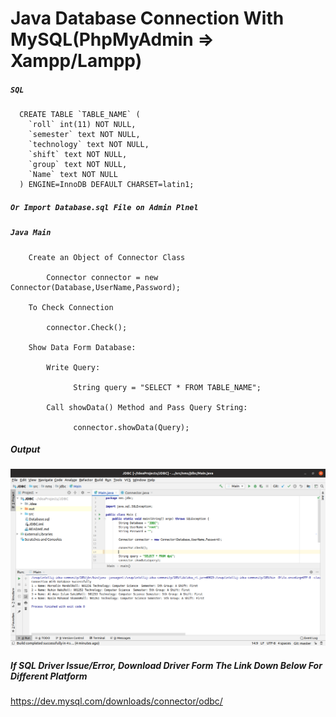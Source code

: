 # Java Database Connection With MySQL(PhpMyAdmin => Xampp/Lampp)

##### `SQL`

      CREATE TABLE `TABLE_NAME` (
        `roll` int(11) NOT NULL,
        `semester` text NOT NULL,
        `technology` text NOT NULL,
        `shift` text NOT NULL,
        `group` text NOT NULL,
        `Name` text NOT NULL
      ) ENGINE=InnoDB DEFAULT CHARSET=latin1;
      
  ##### `Or Import Database.sql File on Admin Plnel`

##### `Java Main`

        Create an Object of Connector Class
        
            Connector connector = new Connector(Database,UserName,Password);
            
        To Check Connection   
        
            connector.Check();
            
        Show Data Form Database:
        
            Write Query:
            
                  String query = "SELECT * FROM TABLE_NAME";
                  
            Call showData() Method and Pass Query String: 
            
                  connector.showData(Query);


##### Output 
![output Screen](ss.png)




##### If SQL Driver Issue/Error, Download Driver Form The Link Down Below For Different Platform
https://dev.mysql.com/downloads/connector/odbc/


